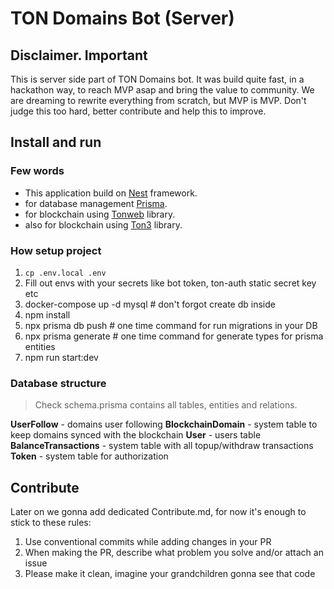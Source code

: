 # TON Domains Bot (Server)

## Disclaimer. Important

This is server side part of TON Domains bot. It was build quite fast, in a hackathon way, to reach MVP asap and bring the value to community.
We are dreaming to rewrite everything from scratch, but MVP is MVP.
Don't judge this too hard, better contribute and help this to improve.

## Install and run

### Few words
- This application build on [Nest](https://github.com/nestjs/nest) framework.
- for database management [Prisma](https://docs.nestjs.com/recipes/prisma).
- for blockchain using [Tonweb](https://github.com/toncenter/tonweb) library.
- also for blockchain using [Ton3](https://github.com/tonstack/ton3) library.

### How setup project
1. `cp .env.local .env`
2. Fill out envs with your secrets like bot token, ton-auth static secret key etc
3. docker-compose up -d mysql # don't forgot create db inside
4. npm install
5. npx prisma db push # one time command for run migrations in your DB
6. npx prisma generate # one time command for generate types for prisma entities
7. npm run start:dev

### Database structure

> Check schema.prisma contains all tables, entities and relations.

**UserFollow** - domains user following
**BlockchainDomain** - system table to keep domains synced with the blockchain
**User** - users table
**BalanceTransactions** - system table with all topup/withdraw transactions
**Token** - system table for authorization


## Contribute

Later on we gonna add dedicated Contribute.md, for now it's enough to stick to these rules:

1. Use conventional commits while adding changes in your PR
2. When making the PR, describe what problem you solve and/or attach an issue
3. Please make it clean, imagine your grandchildren gonna see that code